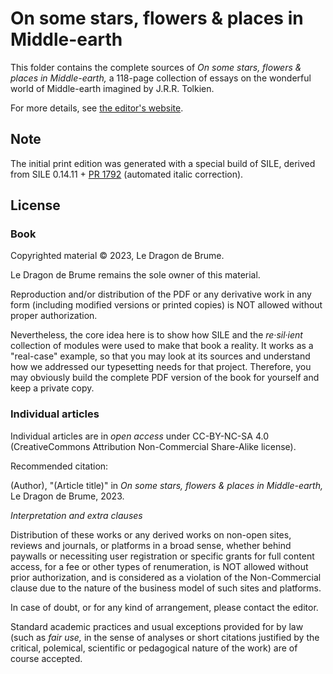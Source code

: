 # On some stars, flowers & places in Middle-earth

This folder contains the complete sources of _On some stars, flowers & places in Middle-earth,_ a 118-page collection of essays on the wonderful world of Middle-earth imagined by J.R.R. Tolkien.

For more details, see [the editor's website](https://sites.google.com/site/dragonbrumeux/on-some-stars-flowers-places-in-middle-earth).

## Note

The initial print edition was generated with a special build of SILE, derived from SILE 0.14.11 + [PR 1792](https://github.com/sile-typesetter/sile/pull/1792) (automated italic correction).

## License

### Book

Copyrighted material © 2023, Le Dragon de Brume.

Le Dragon de Brume remains the sole owner of this material.

Reproduction and/or distribution of the PDF or any derivative work in any form (including modified versions or printed copies) is NOT allowed without proper authorization.

Nevertheless, the core idea here is to show how SILE and the _re·sil·ient_ collection of modules were used to make that book a reality. It works as a "real-case" example, so that you may look at its sources and understand how we addressed our typesetting needs for that project. Therefore, you may obviously build the complete PDF version of the book for yourself and keep a private copy.

### Individual articles

Individual articles are in _open access_ under CC-BY-NC-SA 4.0 (CreativeCommons Attribution Non-Commercial Share-Alike license).

Recommended citation:

(Author), "(Article title)" in _On some stars, flowers & places in Middle-earth,_ Le Dragon de Brume, 2023.

_Interpretation and extra clauses_

Distribution of these works or any derived works on non-open sites, reviews and journals, or platforms in a broad sense, whether behind paywalls or necessiting user registration or specific grants for full content access, for a fee or other types of renumeration, is NOT allowed without prior authorization, and is considered as a violation of the Non-Commercial clause due to the nature of the business model of such sites and platforms.

In case of doubt, or for any kind of arrangement, please contact the editor.

Standard academic practices and usual exceptions provided for by law (such as _fair use,_ in the sense of analyses or short citations justified by the critical, polemical, scientific or pedagogical nature of the work) are of course accepted.
